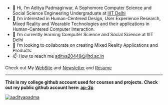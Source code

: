 - 👋 Hi, I’m Aditya Padmagirwar, A Sophomore Computer Science and Social Science Engineering Undergraduate at [IIIT Delhi](https://www.iiitd.ac.in/)
- 👀 I’m interested in Human-Centered Design, User Experience Research, Mixed Reality and Wearable Technologies and their applications in Human-Centered Computer Interaction.
- 🌱 I’m currently learning Computer Science and Social Science at IIIT Delhi
- 💞️ I’m looking to collaborate on creating Mixed Reality Applications and Products.
- 📫 How to reach me aditya20449@iiitd.ac.in

Check out My [WebSite](https://adityapadma.github.io) and [Newsletter](https://adityapadma.substack.com/) and [Rēsume](https://www.youtube.com/watch?v=dQw4w9WgXcQ)
<!---
Aditya2020449/Aditya2020449 is a ✨ special ✨ repository because its `README.md` (this file) appears on your GitHub profile.
You can click the Preview link to take a look at your changes.
--->

---
**This is my college github account used for courses and projects.**
**Check out my public github account here: [ap-3p](https://github.com/ap-3p)**

<p align="left"> <a href="https://twitter.com/aadityapadma" target="blank"><img src="https://img.shields.io/twitter/follow/aadityapadma?logo=twitter&style=for-the-badge" alt="aadityapadma" /></a> </p>
